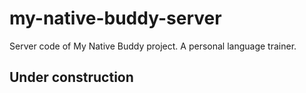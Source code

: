 # my-native-buddy-server
Server code of My Native Buddy project. A personal language trainer.

## Under construction
